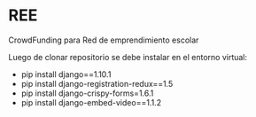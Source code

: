 # REE
CrowdFunding para Red de emprendimiento escolar 

Luego de clonar repositorio se debe instalar en el entorno virtual:
* pip install django==1.10.1
* pip install django-registration-redux==1.5
* pip install django-crispy-forms=1.6.1
* pip install django-embed-video==1.1.2

